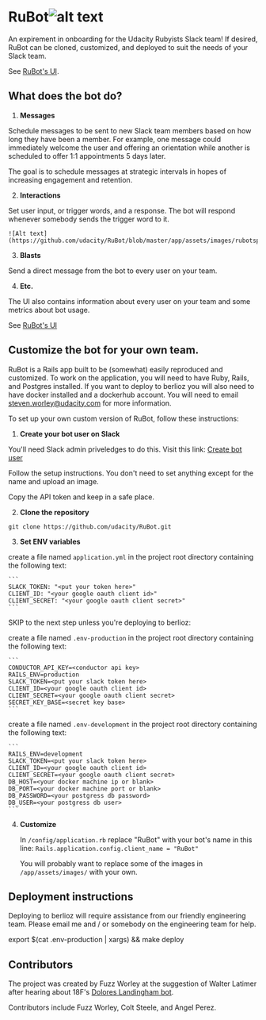 RuBot![alt text](http://i.imgur.com/Hs1iwYc.png?1 "RuBot logo")
=====

An expirement in onboarding for the Udacity Rubyists Slack team! If desired, RuBot can be cloned, customized, and deployed to suit the needs of your Slack team. 

See [RuBot's UI](https://rubot.udacity.com/).

## What does the bot do?

1. **Messages**

  Schedule messages to be sent to new Slack team members based on how long they have been a member. For example, one message could immediately welcome the user and offering an orientation while another is scheduled to offer 1:1 appointments 5 days later.

  The goal is to schedule messages at strategic intervals in hopes of increasing engagement and retention.

2. **Interactions**

  Set user input, or trigger words, and a response. The bot will respond whenever somebody sends the trigger word to it.

    ![Alt text](https://github.com/udacity/RuBot/blob/master/app/assets/images/rubotspeak.png)

3. **Blasts**

  Send a direct message from the bot to every user on your team.

4. **Etc.**

  The UI also contains information about every user on your team and some metrics about bot usage.

  See [RuBot's UI](https://rubot.udacity.com/)


## Customize the bot for your own team.

RuBot is a Rails app built to be (somewhat) easily reproduced and customized. To work on the application, you will need to have Ruby, Rails, and Postgres installed. If you want to deploy to berlioz you will also need to have docker installed and a dockerhub account. You will need to email steven.worley@udacity.com for more information.

To set up your own custom version of RuBot, follow these instructions:

1. **Create your bot user on Slack**

  You'll need Slack admin priveledges to do this. Visit this link: [Create bot user](https://my.slack.com/services/new/bot)

  Follow the setup instructions. You don't need to set anything except for the name and upload an image.

  Copy the API token and keep in a safe place.

2. **Clone the repository**

  `git clone https://github.com/udacity/RuBot.git`

3. **Set ENV variables**

  create a file named `application.yml` in the project root directory containing the following text:

    ```
    SLACK_TOKEN: "<put your token here>"
    CLIENT_ID: "<your google oauth client id>"
    CLIENT_SECRET: "<your google oauth client secret>"
    ```

  SKIP to the next step unless you're deploying to berlioz:

  create a file named `.env-production` in the project root directory containing the following text:

    ```
    CONDUCTOR_API_KEY=<conductor api key>
    RAILS_ENV=production
    SLACK_TOKEN=<put your slack token here>
    CLIENT_ID=<your google oauth client id>
    CLIENT_SECRET=<your google oauth client secret>
    SECRET_KEY_BASE=<secret key base>
    ```

  create a file named `.env-development` in the project root directory containing the following text:

    ```
    RAILS_ENV=development
    SLACK_TOKEN=<put your slack token here>
    CLIENT_ID=<your google oauth client id>
    CLIENT_SECRET=<your google oauth client secret>
    DB_HOST=<your docker machine ip or blank>
    DB_PORT=<your docker machine port or blank>
    DB_PASSWORD=<your postgress db password>
    DB_USER=<your postgress db user>
    ```

4. **Customize**

    In `/config/application.rb` replace "RuBot" with your bot's name in this line:
    `Rails.application.config.client_name = "RuBot"`

    You will probably want to replace some of the images in `/app/assets/images/` with your own. 

## Deployment instructions

Deploying to berlioz will require assistance from our friendly engineering team. Please email me and / or somebody on the engineering team for help.

export $(cat .env-production | xargs) && make deploy

## Contributors

The project was created by Fuzz Worley at the suggestion of Walter Latimer after hearing about 18F's [Dolores Landingham bot](https://18f.gsa.gov/2015/12/15/how-bot-named-dolores-landingham-transformed-18fs-onboarding/).

Contributors include Fuzz Worley, Colt Steele, and Angel Perez.
